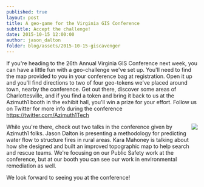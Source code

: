 ```yaml
---
published: true
layout: post
title: A geo-game for the Virginia GIS Conference 
subtitle: Accept the challenge!
date: 2015-10-15 12:00:00
author: jason_dalton
folder: blog/assets/2015-10-15-giscavenger
---
```



If you're heading to the 26th Annual Virginia GIS Conference next week, you can have a little fun with a geo-challenge we've set up.  You'll need to find the <!--more--> map provided to you in your conference bag at registration.  Open it up and you'll find directions to two of four geo-tokens we've placed around town, nearby the conference.  Get out there, discover some areas of Charlottesville, and if you find a token and bring it back to us at the Azimuth1 booth in the exhibit hall, you'll win a prize for your effort.  Follow us on Twitter for more info during the conference https://twitter.com/Azimuth1Tech

<img style="float: right" src="{{site.baseurl}}/{{page.folder}}/geotokens.jpg">

While you're there, check out two talks in the conference given by Azimuth1 folks.  Jason Dalton is presenting a methodology for predicting water flow to structure fires in rural areas.  Kara Mahoney is talking about how she designed and built an improved topographic map to help search and rescue teams.  We're focusing on our Public Safety work at the conference, but at our booth you can see our work in environmental remediation as well. 

We look forward to seeing you at the conference!
